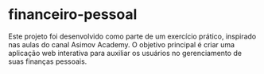 # financeiro-pessoal
Este projeto foi desenvolvido como parte de um exercício prático, inspirado nas aulas do canal Asimov Academy. O objetivo principal é criar uma aplicação web interativa para auxiliar os usuários no gerenciamento de suas finanças pessoais.
